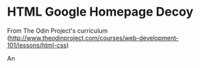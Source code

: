 # HTML Google Homepage Decoy

From The Odin Project's curriculum (http://www.theodinproject.com/courses/web-development-101/lessons/html-css)

An

